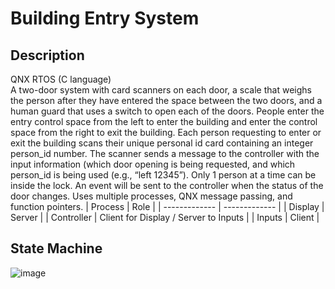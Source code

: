 # Building Entry System

## Description
QNX RTOS (C language)\
A two-door system with card scanners on each door, a scale that weighs the person after they have entered the space between the two doors, and a human guard that uses a switch to open each of the doors.
People enter the entry control space from the left to enter the building and enter the control space from the right to exit the building.
Each person requesting to enter or exit the building scans their unique personal id card containing an integer person_id number.
The scanner sends a message to the controller with the input information (which door opening is being requested, and which person_id is being used (e.g., “left 12345”).
Only 1 person at a time can be inside the lock.
An event will be sent to the controller when the status of the door changes.
Uses multiple processes, QNX message passing, and function pointers.
| Process  | Role |
| ------------- | ------------- |
| Display  | Server  |
| Controller  | Client for Display / Server to Inputs  |
| Inputs | Client |

## State Machine
![image](https://github.com/Maya-Moji/BuildingEntrySystem/assets/106558260/b63423e7-d6bb-4920-914e-f8ed912b0ce5)
